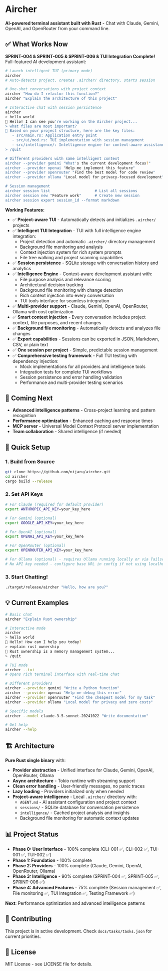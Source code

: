 # Aircher

**AI-powered terminal assistant built with Rust** - Chat with Claude, Gemini, OpenAI, and OpenRouter from your command line.

## ✅ What Works Now

**SPRINT-004 & SPRINT-005 & SPRINT-006 & TUI Integration Complete!** Full-featured AI development assistant:

```bash
# Launch intelligent TUI (primary mode)
aircher
# Auto-detects project, creates .aircher/ directory, starts session

# One-shot conversations with project context
aircher "How do I refactor this function?"
aircher "Explain the architecture of this project"

# Interactive chat with session persistence
aircher
> hello world  
🤖 Hello! I can see you're working on the Aircher project...
> what files are most important?
🤖 Based on your project structure, here are the key files:
   - src/main.rs: Application entry point
   - src/ui/mod.rs: TUI implementation with session management
   - src/intelligence/: Intelligence engine for context-aware assistance
> /quit

# Different providers with same intelligent context
aircher --provider gemini "What's the current development focus?"
aircher --provider openai "Help me implement this feature"
aircher --provider openrouter "Find the best model for code review"
aircher --provider ollama "Local model for privacy-focused development"

# Session management
aircher session list                    # List all sessions
aircher session new "Feature work"      # Create new session
aircher session export session_id --format markdown
```

**Working Features:**
- ✅ **Project-aware TUI** - Automatically detects and initializes `.aircher/` projects
- ✅ **Intelligent TUI Integration** - TUI with full intelligence engine integration:
  - Project detection and automatic `.aircher/` directory management
  - Background file monitoring and analysis
  - Context injection system for rich system prompts
  - File tree walking and project scanning capabilities
- ✅ **Session persistence** - SQLite storage with conversation history and analytics
- ✅ **Intelligence Engine** - Context-aware development assistant with:
  - File purpose analysis and relevance scoring
  - Architectural decision tracking
  - Background file monitoring with change detection
  - Rich context injection into every conversation
  - TUI tools interface for seamless integration
- ✅ **Multi-provider support** - Claude, Gemini, OpenAI, OpenRouter, Ollama with cost optimization
- ✅ **Smart context injection** - Every conversation includes project context, file purposes, and recent changes
- ✅ **Background file monitoring** - Automatically detects and analyzes file changes
- ✅ **Export capabilities** - Sessions can be exported in JSON, Markdown, CSV, or plain text
- ✅ **One session per project** - Simple, predictable session management
- ✅ **Comprehensive testing framework** - Full TUI testing with dependency injection:
  - Mock implementations for all providers and intelligence tools
  - Integration tests for complete TUI workflows
  - Session persistence and error handling validation
  - Performance and multi-provider testing scenarios

## 🚧 Coming Next

- **Advanced intelligence patterns** - Cross-project learning and pattern recognition
- **Performance optimization** - Enhanced caching and response times
- **MCP server** - Universal Model Context Protocol server implementation
- **Team collaboration** - Shared intelligence (if needed)

## 🚀 Quick Setup

### 1. Build from Source
```bash
git clone https://github.com/nijaru/aircher.git
cd aircher
cargo build --release
```

### 2. Set API Keys
```bash
# For Claude (required for default provider)
export ANTHROPIC_API_KEY=your_key_here

# For Gemini (optional)
export GOOGLE_API_KEY=your_key_here

# For OpenAI (optional)
export OPENAI_API_KEY=your_key_here

# For OpenRouter (optional)
export OPENROUTER_API_KEY=your_key_here

# For Ollama (optional) - requires Ollama running locally or via Tailscale
# No API key needed - configure base URL in config if not using localhost:11434
```

### 3. Start Chatting!
```bash
./target/release/aircher "Hello, how are you?"
```

## 💡 Current Examples

```bash
# Basic chat
aircher "Explain Rust ownership"

# Interactive mode
aircher
> hello world
🤖 Hello! How can I help you today?
> explain rust ownership
🤖 Rust ownership is a memory management system...
> /quit

# TUI mode
aircher --tui
# Opens rich terminal interface with real-time chat

# Different providers
aircher --provider gemini "Write a Python function"
aircher --provider openai "Help me debug this error"
aircher --provider openrouter "Find the cheapest model for my task"
aircher --provider ollama "Local model for privacy and zero costs"

# Specific models
aircher --model claude-3-5-sonnet-20241022 "Write documentation"

# Get help
aircher --help
```

## 🏗️ Architecture

**Pure Rust single binary** with:
- **Provider abstraction** - Unified interface for Claude, Gemini, OpenAI, OpenRouter, Ollama
- **Async architecture** - Tokio runtime with streaming support  
- **Clean error handling** - User-friendly messages, no panic traces
- **Lazy loading** - Providers initialized only when needed
- **Project-aware intelligence** - Local `.aircher/` directory with:
  - `AGENT.md` - AI assistant configuration and project context
  - `sessions/` - SQLite database for conversation persistence
  - `intelligence/` - Cached project analysis and insights
  - Background file monitoring for automatic context updates

## 📊 Project Status

- **Phase 0: User Interface** - 100% complete (CLI-001 ✅, CLI-002 ✅, TUI-001 ✅, TUI-002 ✅)
- **Phase 1: Foundation** - 100% complete  
- **Phase 2: Providers** - 100% complete (Claude, Gemini, OpenAI, OpenRouter, Ollama)
- **Phase 3: Intelligence** - 90% complete (SPRINT-004 ✅, SPRINT-005 ✅, SPRINT-006 ✅)
- **Phase 4: Advanced Features** - 75% complete (Session management ✅, File monitoring ✅, TUI Integration ✅, Testing Framework ✅)

**Next**: Performance optimization and advanced intelligence patterns

## 🤝 Contributing

This project is in active development. Check `docs/tasks/tasks.json` for current priorities.

## 📄 License

MIT License - see LICENSE file for details.
